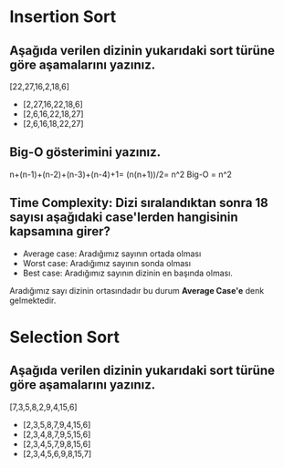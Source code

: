 # Insertion Sort
## Aşağıda verilen dizinin yukarıdaki sort türüne göre aşamalarını yazınız.

[22,27,16,2,18,6]

- [2,27,16,22,18,6]
- [2,6,16,22,18,27]
- [2,6,16,18,22,27]

## Big-O gösterimini yazınız.

n+(n-1)+(n-2)+(n-3)+(n-4)+1= (n(n+1))/2= n^2 Big-O = n^2

## Time Complexity: Dizi sıralandıktan sonra 18 sayısı aşağıdaki case'lerden hangisinin kapsamına girer?

* Average case: Aradığımız sayının ortada olması
* Worst case: Aradığımız sayının sonda olması
* Best case: Aradığımız sayının dizinin en başında olması.

Aradığımız sayı dizinin ortasındadır bu durum __Average Case'e__ denk gelmektedir.

# Selection Sort
## Aşağıda verilen dizinin yukarıdaki sort türüne göre aşamalarını yazınız.

[7,3,5,8,2,9,4,15,6]

- [2,3,5,8,7,9,4,15,6]
- [2,3,4,8,7,9,5,15,6]
- [2,3,4,5,7,9,8,15,6]
- [2,3,4,5,6,9,8,15,7]
